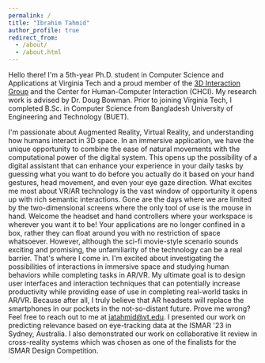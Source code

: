 ```yaml
---
permalink: /
title: "Ibrahim Tahmid"
author_profile: true
redirect_from: 
  - /about/
  - /about.html
---
```


Hello there! I'm a 5th-year Ph.D. student in Computer Science and Applications at Virginia Tech and a proud member of the [3D Interaction Group](https://wordpress.cs.vt.edu/3digroup/) and the Center for Human-Computer Interaction (CHCI).  My research work is advised by Dr. Doug Bowman. Prior to joining Virginia Tech, I completed B.Sc. in Computer Science from Bangladesh University of Engineering and Technology (BUET). 

I'm passionate about Augmented Reality, Virtual Reality, and understanding how humans interact in 3D space. In an immersive application, we have the unique opportunity to combine the ease of natural movements with the computational power of the digital system. This opens up the possibility of a digital assistant that can enhance your experience in your daily tasks by guessing what you want to do before you actually do it based on your hand gestures, head movement, and even your eye gaze direction. What excites me most about VR/AR technology is the vast window of opportunity it opens up with rich semantic interactions. Gone are the days where we are limited by the two-dimensional screens where the only tool of use is the mouse in hand. Welcome the headset and hand controllers where your workspace is wherever you want it to be! Your applications are no longer confined in a box, rather they can float around you with no restriction of space whatsoever. 
However, although the sci-fi movie-style scenario sounds exciting and promising, the unfamiliarity of the technology can be a real barrier. That's where I come in. I'm excited about investigating the possibilities of interactions in immersive space and studying human behaviors while completing tasks in AR/VR. My ultimate goal is to design user interfaces and interaction techniques that can potentially increase productivity while providing ease of use in completing real-world tasks in AR/VR. Because after all, I truly believe that AR headsets will replace the smartphones in our pockets in the not-so-distant future. Prove me wrong? Feel free to reach out to me at iatahmid@vt.edu.
I presented our work on predicting relevance based on eye-tracking data at the ISMAR '23 in Sydney, Australia.
I also demonstrated our work on collaborative lit review in cross-reality systems which was chosen as one of the finalists for the ISMAR Design Competition.
